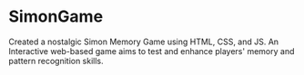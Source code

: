 # SimonGame
Created a nostalgic Simon Memory Game using HTML, CSS, and JS. An Interactive web-based game aims to test and enhance players' memory and pattern recognition skills.
